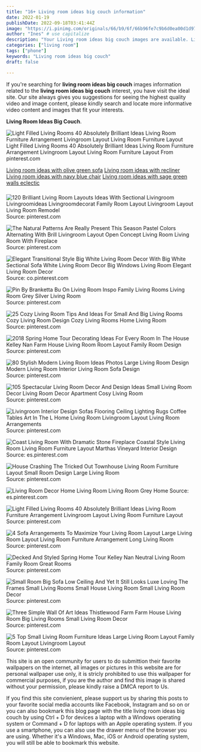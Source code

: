 ```yaml
---
title: "16+ Living room ideas big couch information"
date: 2022-01-19
publishDate: 2022-09-18T03:41:44Z
image: "https://i.pinimg.com/originals/66/b9/6f/66b96fe7c9b6d0ea00d1d976a3562d8d.jpg"
author: "Ines" # use capitalize
description: "Your Living room ideas big couch images are available. Living room ideas big couch are a topic that is being searched for and liked by netizens now. You can Get the Living room ideas big couch files here. Download all free images."
categories: ["living room"]
tags: ["phone"]
keywords: "Living room ideas big couch"
draft: false

---
```


If you're searching for **living room ideas big couch** images information related to the **living room ideas big couch** interest, you have visit the ideal  site.  Our site always  gives you  suggestions  for seeing  the highest  quality video and image  content, please kindly search and locate more informative video content and images  that fit your interests.

**Living Room Ideas Big Couch**. 

![Light Filled Living Rooms 40 Absolutely Brilliant Ideas Living Room Furniture Arrangement Livingroom Layout Living Room Furniture Layout](https://i.pinimg.com/736x/6b/ea/20/6bea206843321f9c97e5325a6fc6fc7b--living-room-layouts-big-living-room-ideas-layout.jpg "Light Filled Living Rooms 40 Absolutely Brilliant Ideas Living Room Furniture Arrangement Livingroom Layout Living Room Furniture Layout")
Light Filled Living Rooms 40 Absolutely Brilliant Ideas Living Room Furniture Arrangement Livingroom Layout Living Room Furniture Layout From pinterest.com

[Living room ideas with olive green sofa](/living-room-ideas-with-olive-green-sofa/)
[Living room ideas with recliner](/living-room-ideas-with-recliner/)
[Living room ideas with navy blue chair](/living-room-ideas-with-navy-blue-chair/)
[Living room ideas with sage green walls eclectic](/living-room-ideas-with-sage-green-walls-eclectic/)



### 

 


![120 Brilliant Living Room Layouts Ideas With Sectional Livingroom Livingroomideas Livingroomdecorat Family Room Layout Livingroom Layout Living Room Remodel](https://i.pinimg.com/originals/24/ed/45/24ed45cea95b94980db0618c9888edde.jpg "120 Brilliant Living Room Layouts Ideas With Sectional Livingroom Livingroomideas Livingroomdecorat Family Room Layout Livingroom Layout Living Room Remodel")
Source: pinterest.com

 

![The Natural Patterns Are Really Present This Season Pastel Colors Alternating With Brill Livingroom Layout Open Concept Living Room Living Room With Fireplace](https://i.pinimg.com/564x/df/1f/84/df1f849d42ee4def362f2223dc9b27ab.jpg "The Natural Patterns Are Really Present This Season Pastel Colors Alternating With Brill Livingroom Layout Open Concept Living Room Living Room With Fireplace")
Source: pinterest.com

 

![Elegant Transitional Style Big White Living Room Decor With Big White Sectional Sofa White Living Room Decor Big Windows Living Room Elegant Living Room Decor](https://i.pinimg.com/originals/dc/fe/85/dcfe8596bae704083f60b1cebc9e1dcf.png "Elegant Transitional Style Big White Living Room Decor With Big White Sectional Sofa White Living Room Decor Big Windows Living Room Elegant Living Room Decor")
Source: co.pinterest.com

 

![Pin By Branketta Bu On Living Room Inspo Family Living Rooms Living Room Grey Silver Living Room](https://i.pinimg.com/originals/0a/86/f0/0a86f0c70c3c2ad7fd6d275c08a5aa95.jpg "Pin By Branketta Bu On Living Room Inspo Family Living Rooms Living Room Grey Silver Living Room")
Source: pinterest.com

 

![25 Cozy Living Room Tips And Ideas For Small And Big Living Rooms Cozy Living Room Design Cozy Living Rooms Home Living Room](https://i.pinimg.com/originals/5c/4e/a5/5c4ea5399fd65d9f98bed7b31d3a91de.jpg "25 Cozy Living Room Tips And Ideas For Small And Big Living Rooms Cozy Living Room Design Cozy Living Rooms Home Living Room")
Source: pinterest.com

 

![2018 Spring Home Tour Decorating Ideas For Every Room In The House Kelley Nan Farm House Living Room Room Layout Family Room Design](https://i.pinimg.com/736x/ce/97/a0/ce97a0417d7561ea418f7e3aac5c5146.jpg "2018 Spring Home Tour Decorating Ideas For Every Room In The House Kelley Nan Farm House Living Room Room Layout Family Room Design")
Source: pinterest.com

 

![80 Stylish Modern Living Room Ideas Photos Large Living Room Design Modern Living Room Interior Living Room Sofa Design](https://i.pinimg.com/originals/06/e3/17/06e317c2913ef72906708ff9cb120859.jpg "80 Stylish Modern Living Room Ideas Photos Large Living Room Design Modern Living Room Interior Living Room Sofa Design")
Source: pinterest.com

 

![105 Spectacular Living Room Decor And Design Ideas Small Living Room Decor Living Room Decor Apartment Cosy Living Room](https://i.pinimg.com/originals/96/6a/b5/966ab586fafd17084801f86880640f6c.jpg "105 Spectacular Living Room Decor And Design Ideas Small Living Room Decor Living Room Decor Apartment Cosy Living Room")
Source: pinterest.com

 

![Livingroom Interior Design Sofas Flooring Ceiling Lighting Rugs Coffee Tables Art In The L Home Living Room Livingroom Layout Living Room Arrangements](https://i.pinimg.com/564x/5a/8e/03/5a8e033c2c9d4b2a0ad8b553770cd23a--living-room-layouts-living-room-furniture-layout.jpg "Livingroom Interior Design Sofas Flooring Ceiling Lighting Rugs Coffee Tables Art In The L Home Living Room Livingroom Layout Living Room Arrangements")
Source: pinterest.com

 

![Coast Living Room With Dramatic Stone Fireplace Coastal Style Living Room Living Room Furniture Layout Marthas Vineyard Interior Design](https://i.pinimg.com/originals/5c/e3/b0/5ce3b04609202f25afb35d4a86583f1f.jpg "Coast Living Room With Dramatic Stone Fireplace Coastal Style Living Room Living Room Furniture Layout Marthas Vineyard Interior Design")
Source: es.pinterest.com

 

![House Crashing The Tricked Out Townhouse Living Room Furniture Layout Small Room Design Large Living Room](https://i.pinimg.com/originals/34/59/db/3459db79953d119c80aad837c878c0fc.jpg "House Crashing The Tricked Out Townhouse Living Room Furniture Layout Small Room Design Large Living Room")
Source: pinterest.com

 

![Living Room Decor Home Living Room Living Room Grey Home](https://i.pinimg.com/originals/c9/94/6d/c9946db9c30bdf857afe029839f9d32e.jpg "Living Room Decor Home Living Room Living Room Grey Home")
Source: es.pinterest.com

 

![Light Filled Living Rooms 40 Absolutely Brilliant Ideas Living Room Furniture Arrangement Livingroom Layout Living Room Furniture Layout](https://i.pinimg.com/736x/6b/ea/20/6bea206843321f9c97e5325a6fc6fc7b--living-room-layouts-big-living-room-ideas-layout.jpg "Light Filled Living Rooms 40 Absolutely Brilliant Ideas Living Room Furniture Arrangement Livingroom Layout Living Room Furniture Layout")
Source: pinterest.com

 

![4 Sofa Arrangements To Maximize Your Living Room Layout Large Living Room Layout Living Room Furniture Arrangement Long Living Room](https://i.pinimg.com/originals/1b/fa/91/1bfa91c0898942e3ae59eb0cb288f9d2.jpg "4 Sofa Arrangements To Maximize Your Living Room Layout Large Living Room Layout Living Room Furniture Arrangement Long Living Room")
Source: pinterest.com

 

![Decked And Styled Spring Home Tour Kelley Nan Neutral Living Room Family Room Great Rooms](https://i.pinimg.com/originals/57/00/6f/57006fd3487465fbbda1950ee08376b5.jpg "Decked And Styled Spring Home Tour Kelley Nan Neutral Living Room Family Room Great Rooms")
Source: pinterest.com

 

![Small Room Big Sofa Low Ceiling And Yet It Still Looks Luxe Loving The Frames Small Living Rooms Small House Living Room Small Living Room Decor](https://i.pinimg.com/originals/05/d9/30/05d930884a4737e396c629b62eb09e48.jpg "Small Room Big Sofa Low Ceiling And Yet It Still Looks Luxe Loving The Frames Small Living Rooms Small House Living Room Small Living Room Decor")
Source: pinterest.com

 

![Three Simple Wall Of Art Ideas Thistlewood Farm Farm House Living Room Big Living Rooms Small Living Room Decor](https://i.pinimg.com/736x/ec/0e/31/ec0e31e4e76eb22b1052f3798143d4c5.jpg "Three Simple Wall Of Art Ideas Thistlewood Farm Farm House Living Room Big Living Rooms Small Living Room Decor")
Source: pinterest.com

 

![5 Top Small Living Room Furniture Ideas Large Living Room Layout Family Room Layout Livingroom Layout](https://i.pinimg.com/originals/66/b9/6f/66b96fe7c9b6d0ea00d1d976a3562d8d.jpg "5 Top Small Living Room Furniture Ideas Large Living Room Layout Family Room Layout Livingroom Layout")
Source: pinterest.com

 

This site is an open community for users to do submittion their favorite wallpapers on the internet, all images or pictures in this website are for personal wallpaper use only, it is stricly prohibited to use this wallpaper for commercial purposes, if you are the author and find this image is shared without your permission, please kindly raise a DMCA report to Us.

If you find this site convienient, please support us by sharing this posts to your favorite social media accounts like Facebook, Instagram and so on or you can also bookmark this blog page with the title living room ideas big couch by using Ctrl + D for devices a laptop with a Windows operating system or Command + D for laptops with an Apple operating system. If you use a smartphone, you can also use the drawer menu of the browser you are using. Whether it's a Windows, Mac, iOS or Android operating system, you will still be able to bookmark this website.
